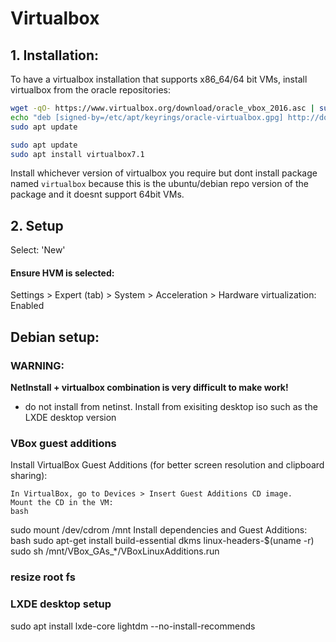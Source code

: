 # Virtualbox

## 1. Installation:
To have a virtualbox installation that supports x86_64/64 bit VMs, install virtualbox from the oracle repositories:

``` bash
wget -qO- https://www.virtualbox.org/download/oracle_vbox_2016.asc | sudo gpg --dearmor -o /etc/apt/keyrings/oracle-virtualbox.gpg
echo "deb [signed-by=/etc/apt/keyrings/oracle-virtualbox.gpg] http://download.virtualbox.org/virtualbox/debian $(lsb_release -cs) contrib" | sudo tee /etc/apt/sources.list.d/virtualbox.list
sudo apt update

sudo apt update
sudo apt install virtualbox7.1
```

Install whichever version of virtualbox you require but dont install package named `virtualbox` because this is the ubuntu/debian repo version of the package and it doesnt support 64bit VMs.

## 2. Setup
Select: 'New'

#### Ensure HVM is selected:
Settings > Expert (tab) > System > Acceleration > Hardware virtualization: Enabled


## Debian setup:

### WARNING: 
**NetInstall + virtualbox combination is very difficult to make work!**
- do not install from netinst. Install from exisiting desktop iso such as the LXDE desktop version

### VBox guest additions
Install VirtualBox Guest Additions (for better screen resolution and clipboard sharing):

    In VirtualBox, go to Devices > Insert Guest Additions CD image.
    Mount the CD in the VM:
    bash

sudo mount /dev/cdrom /mnt
Install dependencies and Guest Additions:
bash
sudo apt-get install build-essential dkms linux-headers-$(uname -r)
sudo sh /mnt/VBox_GAs_*/VBoxLinuxAdditions.run

### resize root fs

### LXDE desktop setup

sudo apt install lxde-core lightdm --no-install-recommends
